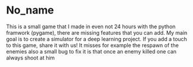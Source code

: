 # No_name
This is a small game that I made in even not 24 hours with the python framwork (pygame), there are missing features that you can add.
My main goal is to create a simulator for a deep learning project.
If you add a touch to this game, share it with us!
It misses for example the respawn of the enemies also a small bug to fix it is that once an enemy killed one can always shoot at him 
